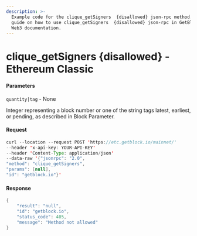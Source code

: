 ```yaml
---
description: >-
  Example code for the clique_getSigners  {disallowed} json-rpc method. Сomplete
  guide on how to use clique_getSigners  {disallowed} json-rpc in GetBlock.io
  Web3 documentation.
---
```


# clique\_getSigners {disallowed} - Ethereum Classic

#### Parameters

`quantity|tag` - None

Integer representing a block number or one of the string tags latest, earliest, or pending, as described in Block Parameter.

#### Request

```java
curl --location --request POST 'https://etc.getblock.io/mainnet/' 
--header 'x-api-key: YOUR-API-KEY' 
--header 'Content-Type: application/json' 
--data-raw '{"jsonrpc": "2.0",
"method": "clique_getSigners",
"params": [null],
"id": "getblock.io"}'
```

#### Response

```java
{
    "result": "null",
    "id": "getblock.io",
    "status_code": 405,
    "message": "Method not allowed"
}
```
